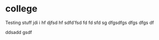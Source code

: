 # college
Testing stuff
jdi i hf
djfsd hf sdfd'fsd
fd
fd
sfd
sg
dfgsdfgs
dfgs
dfgs
df

ddsadd
gsdf


